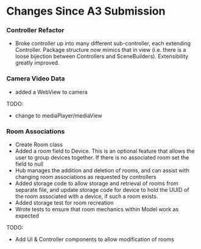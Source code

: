 # Changes Since A3 Submission

### Controller Refactor
* Broke controller up into many different sub-controller, each extending Controller. Package structure now mimics that in view (i.e. there is a loose bijection between Controllers and SceneBuilders). Extensibility greatly improved.

### Camera Video Data
* added a WebView to camera

TODO:
* change to mediaPlayer/mediaView

### Room Associations
* Create Room class 
* Added a room field to Device. This is an optional feature that allows the user to group devices together. If there is no associated room set the field to null
* Hub manages the addition and deletion of rooms, and can assist with changing room associations as requested by controllers
* Added storage code to allow storage and retrieval of rooms from separate file, and update storage code for device to hold the UUID of the room associated with a device, if such a room exists.
* Added storage test for room recreation
* Wrote tests to ensure that room mechanics within Model work as expected

TODO: 
* Add UI & Controller components to allow modification of rooms